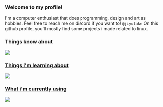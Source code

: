 ### Welcome to my profile!

I'm a computer enthusiast that does programming, design and art as hobbies. Feel free to reach me on discord if you want to! <code>@jiyutake</code>
On this github profile, you'll mostly find some projects i made related to linux.


### Things know about
  <a href="https://skillicons.dev">
    <img src="https://skillicons.dev/icons?i=gamemakerstudio,cmake,gtk,lua,js,cpp" />

### Things i'm learning about
  <a href="https://skillicons.dev">
    <img src="https://skillicons.dev/icons?i=git,rust,c" />

### What i'm currently using
  <a href="https://skillicons.dev">
    <img src="https://skillicons.dev/icons?i=nix,neovim,figma,linux" />

<!--
**jiyutake/jiyutake** is a ✨ _special_ ✨ repository because its `README.md` (this file) appears on your GitHub profile.

Here are some ideas to get you started:

- 🔭 I’m currently working on ...
- 🌱 I’m currently learning ...
- 👯 I’m looking to collaborate on ...
- 🤔 I’m looking for help with ...
- 💬 Ask me about ...
- 📫 How to reach me: ...
- 😄 Pronouns: ...
- ⚡ Fun fact: ...
-->
